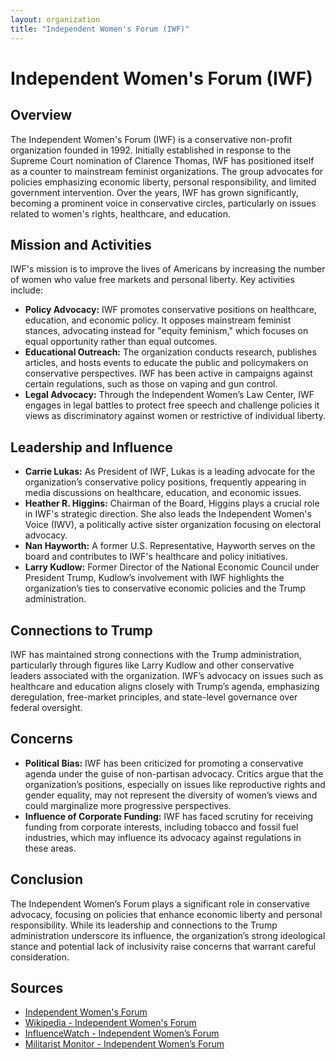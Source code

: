 ```yaml
---
layout: organization
title: "Independent Women's Forum (IWF)"
---
```


# Independent Women's Forum (IWF)

## Overview
The Independent Women's Forum (IWF) is a conservative non-profit organization founded in 1992. Initially established in response to the Supreme Court nomination of Clarence Thomas, IWF has positioned itself as a counter to mainstream feminist organizations. The group advocates for policies emphasizing economic liberty, personal responsibility, and limited government intervention. Over the years, IWF has grown significantly, becoming a prominent voice in conservative circles, particularly on issues related to women's rights, healthcare, and education.

## Mission and Activities
IWF's mission is to improve the lives of Americans by increasing the number of women who value free markets and personal liberty. Key activities include:
- **Policy Advocacy:** IWF promotes conservative positions on healthcare, education, and economic policy. It opposes mainstream feminist stances, advocating instead for "equity feminism," which focuses on equal opportunity rather than equal outcomes.
- **Educational Outreach:** The organization conducts research, publishes articles, and hosts events to educate the public and policymakers on conservative perspectives. IWF has been active in campaigns against certain regulations, such as those on vaping and gun control.
- **Legal Advocacy:** Through the Independent Women’s Law Center, IWF engages in legal battles to protect free speech and challenge policies it views as discriminatory against women or restrictive of individual liberty.

## Leadership and Influence
- **Carrie Lukas:** As President of IWF, Lukas is a leading advocate for the organization’s conservative policy positions, frequently appearing in media discussions on healthcare, education, and economic issues.
- **Heather R. Higgins:** Chairman of the Board, Higgins plays a crucial role in IWF's strategic direction. She also leads the Independent Women's Voice (IWV), a politically active sister organization focusing on electoral advocacy.
- **Nan Hayworth:** A former U.S. Representative, Hayworth serves on the board and contributes to IWF's healthcare and policy initiatives.
- **Larry Kudlow:** Former Director of the National Economic Council under President Trump, Kudlow’s involvement with IWF highlights the organization’s ties to conservative economic policies and the Trump administration.

## Connections to Trump
IWF has maintained strong connections with the Trump administration, particularly through figures like Larry Kudlow and other conservative leaders associated with the organization. IWF’s advocacy on issues such as healthcare and education aligns closely with Trump’s agenda, emphasizing deregulation, free-market principles, and state-level governance over federal oversight.

## Concerns
- **Political Bias:** IWF has been criticized for promoting a conservative agenda under the guise of non-partisan advocacy. Critics argue that the organization’s positions, especially on issues like reproductive rights and gender equality, may not represent the diversity of women’s views and could marginalize more progressive perspectives.
- **Influence of Corporate Funding:** IWF has faced scrutiny for receiving funding from corporate interests, including tobacco and fossil fuel industries, which may influence its advocacy against regulations in these areas.

## Conclusion
The Independent Women’s Forum plays a significant role in conservative advocacy, focusing on policies that enhance economic liberty and personal responsibility. While its leadership and connections to the Trump administration underscore its influence, the organization’s strong ideological stance and potential lack of inclusivity raise concerns that warrant careful consideration.

## Sources
- [Independent Women's Forum](https://www.iwf.org)
- [Wikipedia - Independent Women's Forum](https://en.wikipedia.org/wiki/Independent_Women%27s_Forum)
- [InfluenceWatch - Independent Women’s Forum](https://www.influencewatch.org)
- [Militarist Monitor - Independent Women’s Forum](https://militarist-monitor.org)

